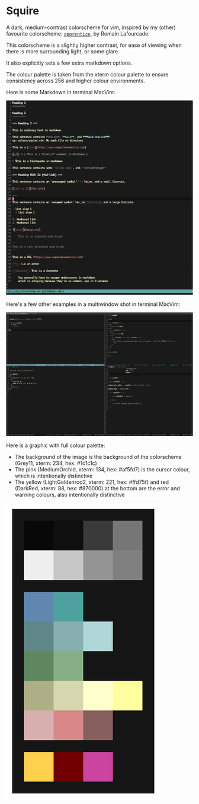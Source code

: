 Squire
======

A dark, medium-contrast colorscheme for vim, inspired by my (other) favourite colorscheme: [`apprentice`](https://github.com/romainl/Apprentice), by Romain Lafourcade.

This colorscheme is a slightly higher contrast, for ease of viewing when there is more surrounding light, or some glare.

It also explicitly sets a few extra markdown options.

The colour palette is taken from the xterm colour palette to ensure consistency across 256 and higher colour environments.

Here is some Markdown in terminal MacVim:

![image](assets/markdownscreenshot.png)

Here's a few other examples in a multiwindow shot in terminal MacVim:

![image](assets/multi_window_screenshot.png)

Here is a graphic with full colour palette:

- The background of the image is the background of the colorscheme (Grey11, xterm: 234, hex: #1c1c1c)
- The pink (MediumOrchid, xterm: 134, hex: #af5fd7) is the cursor colour, which is intentionally distinctive
- The yellow (LightGoldenrod2, xterm: 221, hex: #ffd75f) and red (DarkRed, xterm: 88, hex: #870000) at the bottom are the error and warning colours, also intentionally distinctive

![image](assets/SquireColourPalette.png)







